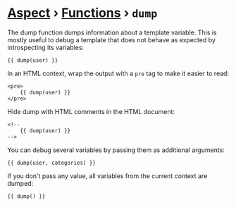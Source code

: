[Aspect](./../../readme.md) › [Functions](./../funcs.md) › `dump`
==============

<!-- {% raw %} -->

The dump function dumps information about a template variable. 
This is mostly useful to debug a template that does not behave as expected by introspecting its variables:


```twig
{{ dump(user) }}
```

In an HTML context, wrap the output with a `pre` tag to make it easier to read:

```twig
<pre>
    {{ dump(user) }}
</pre>
```

Hide dump with HTML comments in the HTML document:

```twig
<!--
    {{ dump(user) }}
-->
```

You can debug several variables by passing them as additional arguments:

```twig
{{ dump(user, categories) }}
```

If you don't pass any value, all variables from the current context are dumped:

```twig
{{ dump() }}
```

<!-- {% endraw %} -->